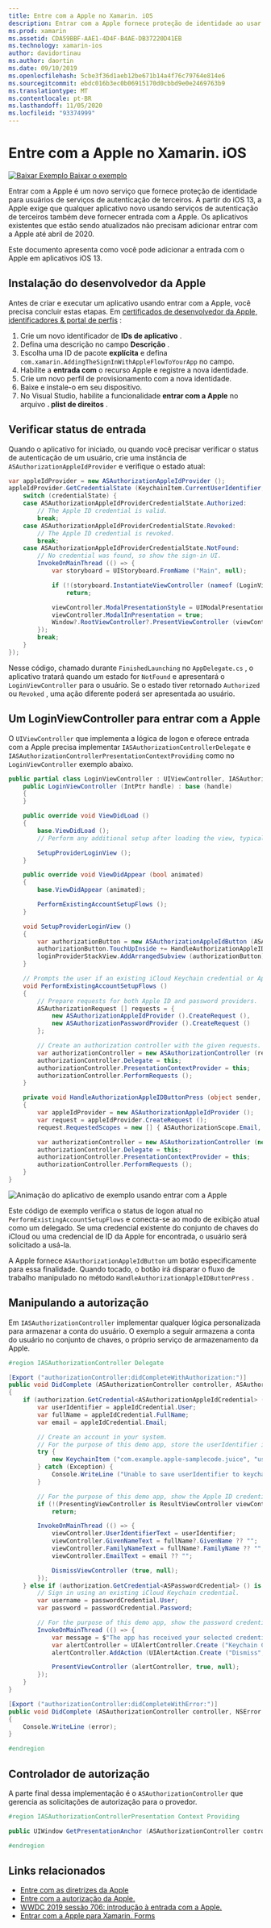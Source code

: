 ```yaml
---
title: Entre com a Apple no Xamarin. iOS
description: Entrar com a Apple fornece proteção de identidade ao usar serviços de autenticação de terceiros.
ms.prod: xamarin
ms.assetid: CDA59BBF-AAE1-4D4F-B4AE-DB37220D41EB
ms.technology: xamarin-ios
author: davidortinau
ms.author: daortin
ms.date: 09/10/2019
ms.openlocfilehash: 5cbe3f36d1aeb12be671b14a4f76c79764e814e6
ms.sourcegitcommit: ebdc016b3ec0b06915170d0cbbd9e0e2469763b9
ms.translationtype: MT
ms.contentlocale: pt-BR
ms.lasthandoff: 11/05/2020
ms.locfileid: "93374999"
---
```

# <a name="sign-in-with-apple-in-xamarinios"></a>Entre com a Apple no Xamarin. iOS

[![Baixar Exemplo](~/media/shared/download.png) Baixar o exemplo](/samples/xamarin/ios-samples/ios13-addingthesigninwithappleflowtoyourapp/)

Entrar com a Apple é um novo serviço que fornece proteção de identidade para usuários de serviços de autenticação de terceiros. A partir do iOS 13, a Apple exige que qualquer aplicativo novo usando serviços de autenticação de terceiros também deve fornecer entrada com a Apple. Os aplicativos existentes que estão sendo atualizados não precisam adicionar entrar com a Apple até abril de 2020.

Este documento apresenta como você pode adicionar a entrada com o Apple em aplicativos iOS 13.

## <a name="apple-developer-setup"></a>Instalação do desenvolvedor da Apple

Antes de criar e executar um aplicativo usando entrar com a Apple, você precisa concluir estas etapas. Em [certificados de desenvolvedor da Apple, identificadores & portal de perfis][5] :

1. Crie um novo identificador de **IDs de aplicativo** .
2. Defina uma descrição no campo **Descrição** .
3. Escolha uma ID de pacote **explícita** e defina `com.xamarin.AddingTheSignInWithAppleFlowToYourApp` no campo.
4. Habilite a **entrada com** o recurso Apple e registre a nova identidade.
5. Crie um novo perfil de provisionamento com a nova identidade.
6. Baixe e instale-o em seu dispositivo.
7. No Visual Studio, habilite a funcionalidade **entrar com a Apple** no arquivo **. plist de direitos** .

## <a name="check-sign-in-status"></a>Verificar status de entrada

Quando o aplicativo for iniciado, ou quando você precisar verificar o status de autenticação de um usuário, crie uma instância de `ASAuthorizationAppleIdProvider` e verifique o estado atual:

```csharp
var appleIdProvider = new ASAuthorizationAppleIdProvider ();
appleIdProvider.GetCredentialState (KeychainItem.CurrentUserIdentifier, (credentialState, error) => {
    switch (credentialState) {
    case ASAuthorizationAppleIdProviderCredentialState.Authorized:
        // The Apple ID credential is valid.
        break;
    case ASAuthorizationAppleIdProviderCredentialState.Revoked:
        // The Apple ID credential is revoked.
        break;
    case ASAuthorizationAppleIdProviderCredentialState.NotFound:
        // No credential was found, so show the sign-in UI.
        InvokeOnMainThread (() => {
            var storyboard = UIStoryboard.FromName ("Main", null);

            if (!(storyboard.InstantiateViewController (nameof (LoginViewController)) is LoginViewController viewController))
                return;

            viewController.ModalPresentationStyle = UIModalPresentationStyle.FormSheet;
            viewController.ModalInPresentation = true;
            Window?.RootViewController?.PresentViewController (viewController, true, null);
        });
        break;
    }
});
```

Nesse código, chamado durante `FinishedLaunching` no `AppDelegate.cs` , o aplicativo tratará quando um estado for `NotFound` e apresentará o `LoginViewController` para o usuário. Se o estado tiver retornado `Authorized` ou `Revoked` , uma ação diferente poderá ser apresentada ao usuário.

## <a name="a-loginviewcontroller-for-sign-in-with-apple"></a>Um LoginViewController para entrar com a Apple

O `UIViewController` que implementa a lógica de logon e oferece entrada com a Apple precisa implementar `IASAuthorizationControllerDelegate` e `IASAuthorizationControllerPresentationContextProviding` como no `LoginViewController` exemplo abaixo.

```csharp
public partial class LoginViewController : UIViewController, IASAuthorizationControllerDelegate, IASAuthorizationControllerPresentationContextProviding {
    public LoginViewController (IntPtr handle) : base (handle)
    {
    }

    public override void ViewDidLoad ()
    {
        base.ViewDidLoad ();
        // Perform any additional setup after loading the view, typically from a nib.

        SetupProviderLoginView ();
    }

    public override void ViewDidAppear (bool animated)
    {
        base.ViewDidAppear (animated);

        PerformExistingAccountSetupFlows ();
    }

    void SetupProviderLoginView ()
    {
        var authorizationButton = new ASAuthorizationAppleIdButton (ASAuthorizationAppleIdButtonType.Default, ASAuthorizationAppleIdButtonStyle.White);
        authorizationButton.TouchUpInside += HandleAuthorizationAppleIDButtonPress;
        loginProviderStackView.AddArrangedSubview (authorizationButton);
    }

    // Prompts the user if an existing iCloud Keychain credential or Apple ID credential is found.
    void PerformExistingAccountSetupFlows ()
    {
        // Prepare requests for both Apple ID and password providers.
        ASAuthorizationRequest [] requests = {
            new ASAuthorizationAppleIdProvider ().CreateRequest (),
            new ASAuthorizationPasswordProvider ().CreateRequest ()
        };

        // Create an authorization controller with the given requests.
        var authorizationController = new ASAuthorizationController (requests);
        authorizationController.Delegate = this;
        authorizationController.PresentationContextProvider = this;
        authorizationController.PerformRequests ();
    }

    private void HandleAuthorizationAppleIDButtonPress (object sender, EventArgs e)
    {
        var appleIdProvider = new ASAuthorizationAppleIdProvider ();
        var request = appleIdProvider.CreateRequest ();
        request.RequestedScopes = new [] { ASAuthorizationScope.Email, ASAuthorizationScope.FullName };

        var authorizationController = new ASAuthorizationController (new [] { request });
        authorizationController.Delegate = this;
        authorizationController.PresentationContextProvider = this;
        authorizationController.PerformRequests ();
    }
}
```

![Animação do aplicativo de exemplo usando entrar com a Apple](sign-in-images/sign-in-flow.png)

Este código de exemplo verifica o status de logon atual no `PerformExistingAccountSetupFlows` e conecta-se ao modo de exibição atual como um delegado. Se uma credencial existente do conjunto de chaves do iCloud ou uma credencial de ID da Apple for encontrada, o usuário será solicitado a usá-la.

A Apple fornece `ASAuthorizationAppleIdButton` um botão especificamente para essa finalidade. Quando tocado, o botão irá disparar o fluxo de trabalho manipulado no método `HandleAuthorizationAppleIDButtonPress` .

## <a name="handling-authorization"></a>Manipulando a autorização

Em `IASAuthorizationController` implementar qualquer lógica personalizada para armazenar a conta do usuário. O exemplo a seguir armazena a conta do usuário no conjunto de chaves, o próprio serviço de armazenamento da Apple.

```csharp
#region IASAuthorizationController Delegate

[Export ("authorizationController:didCompleteWithAuthorization:")]
public void DidComplete (ASAuthorizationController controller, ASAuthorization authorization)
{
    if (authorization.GetCredential<ASAuthorizationAppleIdCredential> () is ASAuthorizationAppleIdCredential appleIdCredential) {
        var userIdentifier = appleIdCredential.User;
        var fullName = appleIdCredential.FullName;
        var email = appleIdCredential.Email;

        // Create an account in your system.
        // For the purpose of this demo app, store the userIdentifier in the keychain.
        try {
            new KeychainItem ("com.example.apple-samplecode.juice", "userIdentifier").SaveItem (userIdentifier);
        } catch (Exception) {
            Console.WriteLine ("Unable to save userIdentifier to keychain.");
        }

        // For the purpose of this demo app, show the Apple ID credential information in the ResultViewController.
        if (!(PresentingViewController is ResultViewController viewController))
            return;

        InvokeOnMainThread (() => {
            viewController.UserIdentifierText = userIdentifier;
            viewController.GivenNameText = fullName?.GivenName ?? "";
            viewController.FamilyNameText = fullName?.FamilyName ?? "";
            viewController.EmailText = email ?? "";

            DismissViewController (true, null);
        });
    } else if (authorization.GetCredential<ASPasswordCredential> () is ASPasswordCredential passwordCredential) {
        // Sign in using an existing iCloud Keychain credential.
        var username = passwordCredential.User;
        var password = passwordCredential.Password;

        // For the purpose of this demo app, show the password credential as an alert.
        InvokeOnMainThread (() => {
            var message = $"The app has received your selected credential from the keychain. \n\n Username: {username}\n Password: {password}";
            var alertController = UIAlertController.Create ("Keychain Credential Received", message, UIAlertControllerStyle.Alert);
            alertController.AddAction (UIAlertAction.Create ("Dismiss", UIAlertActionStyle.Cancel, null));

            PresentViewController (alertController, true, null);
        });
    }
}

[Export ("authorizationController:didCompleteWithError:")]
public void DidComplete (ASAuthorizationController controller, NSError error)
{
    Console.WriteLine (error);
}

#endregion
```

## <a name="authorization-controller"></a>Controlador de autorização

A parte final dessa implementação é o `ASAuthorizationController` que gerencia as solicitações de autorização para o provedor.

```csharp
#region IASAuthorizationControllerPresentation Context Providing

public UIWindow GetPresentationAnchor (ASAuthorizationController controller) => View.Window;

#endregion
```

## <a name="related-links"></a>Links relacionados

* [Entre com as diretrizes da Apple](https://developer.apple.com/design/human-interface-guidelines/sign-in-with-apple/overview/)
* [Entre com a autorização da Apple.][2]
* [WWDC 2019 sessão 706: introdução à entrada com a Apple.][3]
* [Entrar com a Apple para Xamarin. Forms][4]

[1]: https://developer.apple.com/documentation/authenticationservices/adding_the_sign_in_with_apple_flow_to_your_app
[2]: https://developer.apple.com/documentation/bundleresources/entitlements/com_apple_developer_applesignin
[3]: https://developer.apple.com/videos/play/wwdc19/706/
[4]: ~/xamarin-forms/platform/sign-in-with-apple/setup.md
[5]: https://developer.apple.com/account/resources/identifiers/list